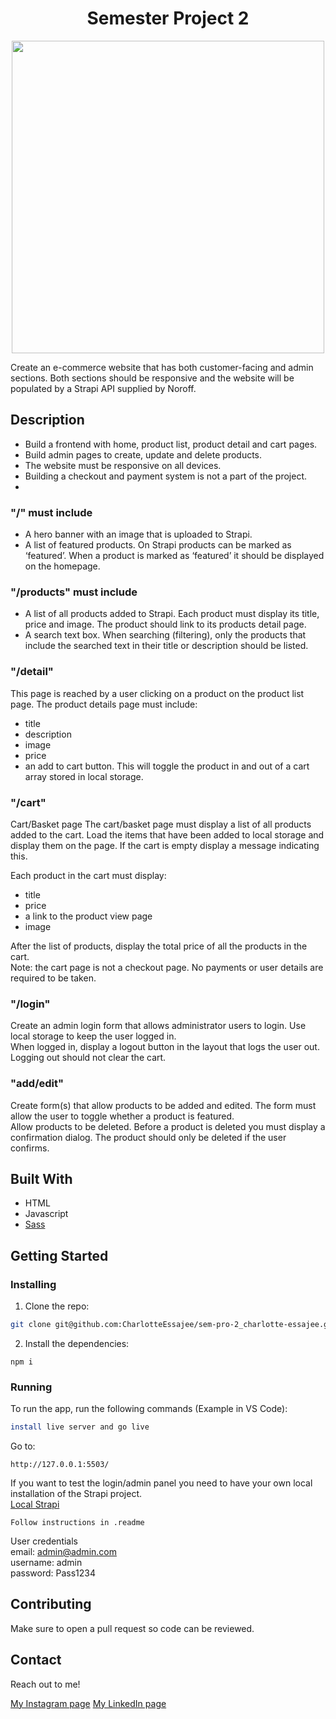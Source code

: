 <h1 align="center"> Semester Project 2 </h1>
<p align="center">
  <img src ="https://ce.accelr.dev/wp-content/uploads/2022/05/smartmockups_l3ttas00.png" width="500px"/>
</p>

Create an e-commerce website that has both customer-facing and admin sections. Both sections should be responsive and the website will be populated by a Strapi API supplied by Noroff.

## Description

- Build a frontend with home, product list, product detail and cart pages.
- Build admin pages to create, update and delete products.
- The website must be responsive on all devices.
- Building a checkout and payment system is not a part of the project.
- 
### "/" must include
- A hero banner with an image that is uploaded to Strapi. 
- A list of featured products. On Strapi products can be marked as ‘featured’. When a product is marked as ‘featured’ it should be displayed on the homepage.

### "/products" must include
- A list of all products added to Strapi. Each product must display its title, price and image. The product should link to its products detail page.
- A search text box. When searching (filtering), only the products that include the searched text in their title or description should be listed.

### "/detail"
This page is reached by a user clicking on a product on the product list page. The product details page must include:
- title
- description
- image
- price
- an add to cart button. This will toggle the product in and out of a cart array stored in local storage.

### "/cart"
Cart/Basket page
The cart/basket page must display a list of all products added to the cart. Load the items that have been added to local storage and display them on the page. If the cart is empty display a message indicating this.

Each product in the cart must display:
- title
- price
- a link to the product view page
- image

After the list of products, display the total price of all the products in the cart.<br/>
Note: the cart page is not a checkout page. No payments or user details are required to be taken.

### "/login"
Create an admin login form that allows administrator users to login. Use local storage to keep the user logged in.<br/>
When logged in, display a logout button in the layout that logs the user out. Logging out should not clear the cart.

### "add/edit"
Create form(s) that allow products to be added and edited. The form must allow the user to toggle whether a product is featured.<br/>
Allow products to be deleted. Before a product is deleted you must display a confirmation dialog. The product should only be deleted if the user confirms.

## Built With

- HTML
- Javascript
- [Sass](https://sass-lang.com/)

## Getting Started

### Installing

1. Clone the repo:

```bash
git clone git@github.com:CharlotteEssajee/sem-pro-2_charlotte-essajee.git
```

2. Install the dependencies:

```
npm i
```

### Running

To run the app, run the following commands (Example in VS Code):

```bash
install live server and go live
```

Go to:

```
http://127.0.0.1:5503/
```

If you want to test the login/admin panel you need to have your own local installation of the Strapi project.<br/>
[Local Strapi](https://github.com/NoroffFEU/strapi-sp2)

```
Follow instructions in .readme
```

User credentials<br/>
email: admin@admin.com<br/>
username: admin<br/>
password: Pass1234

## Contributing

Make sure to open a pull request so code can be reviewed.

## Contact

Reach out to me!

[My Instagram page](https://instagram.com/essajee)
[My LinkedIn page](https://linkedin.com/in/charlotte-essajee-67aa39226)
